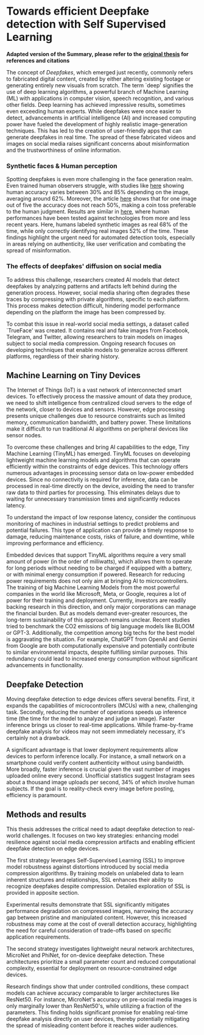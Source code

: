 # Towards efficient Deepfake detection with Self Supervised Learning
**Adapted version of the Summary, please refer to the [original thesis](https://github.com/MarognaLorenzo/Deepfake-Detection/blob/main/Towards%20Efficient%20Deepfake%20Detection%20with%20Self%20Supervised%20Learning.pdf) for references and citations**

The concept of *Deepfakes*, which emerged just recently, commonly refers to fabricated digital content, created by either altering existing footage or generating entirely new visuals from scratch. 
The term `deep' signifies the use of deep learning algorithms, a powerful branch of Machine Learning (ML) with applications in computer vision, speech recognition, and various other fields. Deep learning has achieved impressive results, sometimes even exceeding human experts.
While deepfakes were once easier to detect, advancements in artificial intelligence (AI) and increased computing power have fueled the development of highly realistic image-generation techniques.
This has led to the creation of user-friendly apps that can generate deepfakes in real time. The spread of these fabricated videos and images on social media raises significant concerns about misinformation and the trustworthiness of online information. 

### Synthetic faces & Human perception
Spotting deepfakes is even more challenging in the face generation realm. Even trained human observers struggle, with studies like [here](https://arxiv.org/abs/2212.05056) showing human accuracy varies between 30% and 85% depending on the image, averaging around 62\%. Moreover, the article  [here](https://arxiv.org/abs/2212.05056) shows that for one image out of five the accuracy does not reach 50\%, making a coin toss preferable to the human judgment. Results are similar in [here](https://arxiv.org/abs/2106.07226), where human performances have been tested against technologies from more and less recent years. Here, humans labeled synthetic images as real 68% of the time, while only correctly identifying real images 52% of the time. These findings highlight the urgent need for automated detection tools, especially in areas relying on authenticity, like user verification and combating the spread of misinformation. 



### The effects of deepfakes' diffusion on social media
To address this challenge, researchers created AI models that detect deepfakes by analyzing patterns and artifacts left behind during the generation process. However, social media sharing often degrades these traces by compressing with private algorithms, specific to each platform. This process makes detection difficult, hindering model performance depending on the platform the image has been compressed by.

To combat this issue in real-world social media settings, a dataset called `TrueFace' was created. It contains real and fake images from Facebook, Telegram, and Twitter, allowing researchers to train models on images subject to social media compression. Ongoing research focuses on developing techniques that enable models to generalize across different platforms, regardless of their sharing history.

## Machine Learning on Tiny Devices

The Internet of Things (IoT) is a vast network of interconnected smart devices. To effectively process the massive amount of data they produce, we need to shift intelligence from centralized cloud servers to the edge of the network, closer to devices and sensors. However, edge processing presents unique challenges due to resource constraints such as limited memory, communication bandwidth, and battery power. These limitations make it difficult to run traditional AI algorithms on peripheral devices like sensor nodes.

To overcome these challenges and bring AI capabilities to the edge, Tiny Machine Learning (TinyML) has emerged. TinyML focuses on developing lightweight machine learning models and algorithms that can operate efficiently within the constraints of edge devices.
This technology offers numerous advantages in processing sensor data on low-power embedded devices. Since no connectivity is required for inference, data can be processed in real-time directly on the device, avoiding the need to transfer raw data to third parties for processing. This eliminates delays due to waiting for unnecessary transmission times and significantly reduces latency.

To understand the impact of low response latency, consider the continuous monitoring of machines in industrial settings to predict problems and potential failures. This type of application can provide a timely response to damage, reducing maintenance costs, risks of failure, and downtime, while improving performance and efficiency. 

Embedded devices that support TinyML algorithms require a very small amount of power (in the order of milliwatts), which allows them to operate for long periods without needing to be charged if equipped with a battery, or with minimal energy consumption if powered. Research for reducing power requirements does not only aim at bringing AI to microcontrollers. The training of big Machine Learning Models from the most powerful companies in the world like Microsoft, Meta, or Google, requires a lot of power for their training and deployment. Currently, investors are readily backing research in this direction, and only major corporations can manage the financial burden. But as models demand ever-greater resources, the long-term sustainability of this approach remains unclear. Recent studies tried to benchmark the CO2 emissions of big language models like BLOOM or GPT-3. Additionally, the competition among big techs for the best model is aggravating the situation. For example, ChatGPT from OpenAI and Gemini from Google are both computationally expensive and potentially contribute to similar environmental impacts, despite fulfilling similar purposes. This redundancy could lead to increased energy consumption without significant advancements in functionality.

## Deepfake Detection

Moving deepfake detection to edge devices offers several benefits. First, it expands the capabilities of microcontrollers (MCUs) with a new, challenging task. Secondly, reducing the number of operations speeds up inference time (the time for the model to analyze and judge an image). Faster inference brings us closer to real-time applications. While frame-by-frame deepfake analysis for videos may not seem immediately necessary, it's certainly not a drawback.

A significant advantage is that lower deployment requirements allow devices to perform inference locally. For instance, a small network on a smartphone could verify content authenticity without using bandwidth. More broadly, faster inference is crucial given the vast number of images uploaded online every second. Unofficial statistics suggest Instagram sees about a thousand image uploads per second, 34\% of which involve human subjects. If the goal is to reality-check every image before posting, efficiency is paramount.


## Methods and results

This thesis addresses the critical need to adapt deepfake detection to real-world challenges. It focuses on two key strategies: enhancing model resilience against social media compression artifacts and enabling efficient deepfake detection on edge devices.

The first strategy leverages Self-Supervised Learning (SSL) to improve model robustness against distortions introduced by social media compression algorithms. By training models on unlabeled data to learn inherent structures and relationships, SSL enhances their ability to recognize deepfakes despite compression. Detailed exploration of SSL is provided in apposite section.

Experimental results demonstrate that SSL significantly mitigates performance degradation on compressed images, narrowing the accuracy gap between pristine and manipulated content. However, this increased robustness may come at the cost of overall detection accuracy, highlighting the need for careful consideration of trade-offs based on specific application requirements.

The second strategy investigates lightweight neural network architectures, MicroNet and PhiNet, for on-device deepfake detection. These architectures prioritize a small parameter count and reduced computational complexity, essential for deployment on resource-constrained edge devices.

Research findings show that under controlled conditions, these compact models can achieve accuracy comparable to larger architectures like ResNet50. For instance, MicroNet's accuracy on pre-social media images is only marginally lower than ResNet50's, while utilizing a fraction of the parameters. This finding holds significant promise for enabling real-time deepfake analysis directly on user devices, thereby potentially mitigating the spread of misleading content before it reaches wider audiences.
